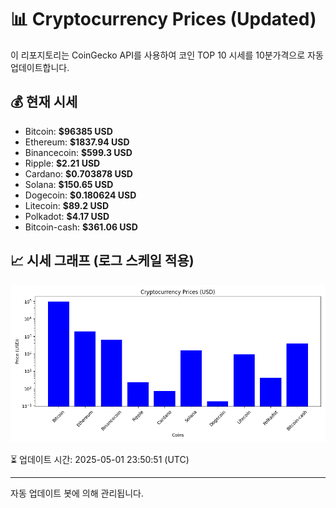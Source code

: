 
# 📊 Cryptocurrency Prices (Updated)

이 리포지토리는 CoinGecko API를 사용하여 코인 TOP 10 시세를 10분가격으로 자동 업데이트합니다.

## 💰 현재 시세
- Bitcoin: **$96385 USD**
- Ethereum: **$1837.94 USD**
- Binancecoin: **$599.3 USD**
- Ripple: **$2.21 USD**
- Cardano: **$0.703878 USD**
- Solana: **$150.65 USD**
- Dogecoin: **$0.180624 USD**
- Litecoin: **$89.2 USD**
- Polkadot: **$4.17 USD**
- Bitcoin-cash: **$361.06 USD**

## 📈 시세 그래프 (로그 스케일 적용)
![Crypto Prices](crypto_prices.png)

⏳ 업데이트 시간: 2025-05-01 23:50:51 (UTC)

---
자동 업데이트 봇에 의해 관리됩니다.

